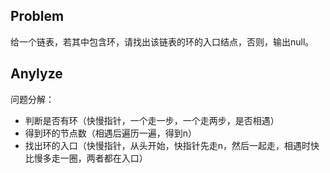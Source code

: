 ## Problem
给一个链表，若其中包含环，请找出该链表的环的入口结点，否则，输出null。

## Anylyze
问题分解：
- 判断是否有环（快慢指针，一个走一步，一个走两步，是否相遇）
- 得到环的节点数（相遇后遍历一遍，得到n）
- 找出环的入口（快慢指针，从头开始，快指针先走n，然后一起走，相遇时快比慢多走一圈，两者都在入口）